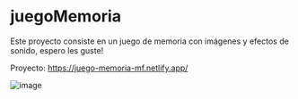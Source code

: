 # juegoMemoria
Este proyecto consiste en un juego de memoria con imágenes y efectos de sonido, espero les guste!

Proyecto: https://juego-memoria-mf.netlify.app/

![image](https://user-images.githubusercontent.com/88450891/219900894-c51ea031-eb0b-463e-b8b6-fad81db4978b.png)
